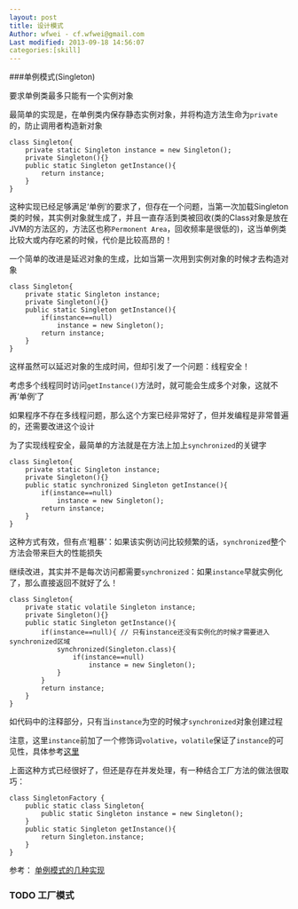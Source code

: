 ```yaml
---
layout: post
title: 设计模式
Author: wfwei - cf.wfwei@gmail.com
Last modified: 2013-09-18 14:56:07
categories:[skill]
---
```


###单例模式(Singleton)

要求单例类最多只能有一个实例对象

最简单的实现是，在单例类内保存静态实例对象，并将构造方法生命为`private`的，防止调用者构造新对象

    class Singleton{
        private static Singleton instance = new Singleton();
        private Singleton(){}
        public static Singleton getInstance(){
            return instance;
        }
    }

这种实现已经足够满足‘单例’的要求了，但存在一个问题，当第一次加载Singleton类的时候，其实例对象就生成了，并且一直存活到类被回收(类的Class对象是放在JVM的方法区的，方法区也称`Permonent Area`，回收频率是很低的)，这当单例类比较大或内存吃紧的时候，代价是比较高昂的！

一个简单的改进是延迟对象的生成，比如当第一次用到实例对象的时候才去构造对象

    class Singleton{
        private static Singleton instance;
        private Singleton(){}
        public static Singleton getInstance(){
            if(instance==null)
                instance = new Singleton();
            return instance;
        }
    }

这样虽然可以延迟对象的生成时间，但却引发了一个问题：线程安全！

考虑多个线程同时访问`getInstance()`方法时，就可能会生成多个对象，这就不再‘单例’了

如果程序不存在多线程问题，那么这个方案已经非常好了，但并发编程是非常普遍的，还需要改进这个设计

为了实现线程安全，最简单的方法就是在方法上加上`synchronized`的关键字

    class Singleton{
        private static Singleton instance;
        private Singleton(){}
        public static synchronized Singleton getInstance(){
            if(instance==null)
                instance = new Singleton();
            return instance;
        }
    }

这种方式有效，但有点‘粗暴’：如果该实例访问比较频繁的话，`synchronized`整个方法会带来巨大的性能损失

继续改进，其实并不是每次访问都需要`synchronized`：如果`instance`早就实例化了，那么直接返回不就好了么！

    class Singleton{
        private static volatile Singleton instance;
        private Singleton(){}
        public static Singleton getInstance(){
            if(instance==null){ // 只有instance还没有实例化的时候才需要进入synchronized区域
                synchronized(Singleton.class){
                    if(instance==null)
                        instance = new Singleton();
                }
            }
            return instance;
        }
    }

如代码中的注释部分，只有当`instance`为空的时候才`synchronized`对象创建过程

注意，这里`instance`前加了一个修饰词`volative`，`volatile`保证了`instance`的可见性，具体参考[这里](/posts/jvm-note3/)

上面这种方式已经很好了，但还是存在并发处理，有一种结合工厂方法的做法很取巧：

    class SingletonFactory {
        public static class Singleton{
            public static Singleton instance = new Singleton();
        }     
        public static Singleton getInstance(){
            return Singleton.instance;    
        }
    }

参考： [单例模式的几种实现](http://www.cnblogs.com/ykt/archive/2011/11/24/2261251.html)


### TODO 工厂模式
